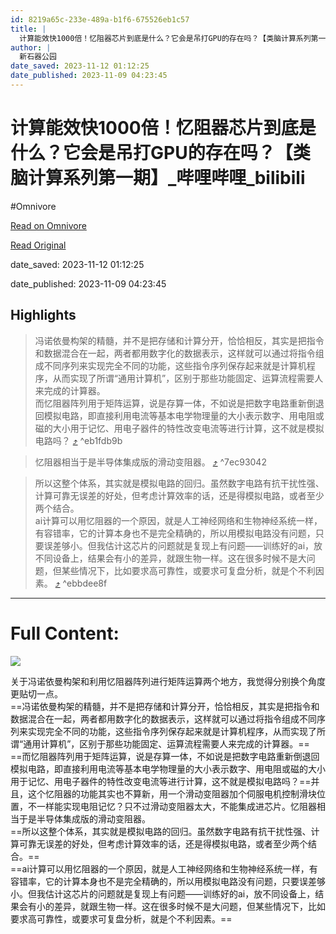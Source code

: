```yaml
---
id: 8219a65c-233e-489a-b1f6-675526eb1c57
title: |
  计算能效快1000倍！忆阻器芯片到底是什么？它会是吊打GPU的存在吗？【类脑计算系列第一期】_哔哩哔哩_bilibili
author: |
  新石器公园
date_saved: 2023-11-12 01:12:25
date_published: 2023-11-09 04:23:45
---
```


# 计算能效快1000倍！忆阻器芯片到底是什么？它会是吊打GPU的存在吗？【类脑计算系列第一期】_哔哩哔哩_bilibili
#Omnivore

[Read on Omnivore](https://omnivore.app/me/1000-gpu-bilibili-18bc228f1ec)

[Read Original](https://www.bilibili.com/video/BV1nN411g7HC/?vd_source=4b9236bc35f06232dec347663e3069a6)

date_saved: 2023-11-12 01:12:25

date_published: 2023-11-09 04:23:45

## Highlights

> 冯诺依曼构架的精髓，并不是把存储和计算分开，恰恰相反，其实是把指令和数据混合在一起，两者都用数字化的数据表示，这样就可以通过将指令组成不同序列来实现完全不同的功能，这些指令序列保存起来就是计算机程序，从而实现了所谓“通用计算机”，区别于那些功能固定、运算流程需要人来完成的计算器。  
> 而忆阻器阵列用于矩阵运算，说是存算一体，不如说是把数字电路重新倒退回模拟电路，即直接利用电流等基本电学物理量的大小表示数字、用电阻或磁的大小用于记忆、用电子器件的特性改变电流等进行计算，这不就是模拟电路吗？ [⤴️](https://omnivore.app/me/1000-gpu-bilibili-18bc228f1ec#eb1fdb9b-e5f4-4492-98aa-eab8394177c7)  ^eb1fdb9b

> 忆阻器相当于是半导体集成版的滑动变阻器。 [⤴️](https://omnivore.app/me/1000-gpu-bilibili-18bc228f1ec#7ec93042-0a34-4112-8985-d66b16875ea2)  ^7ec93042

> 所以这整个体系，其实就是模拟电路的回归。虽然数字电路有抗干扰性强、计算可靠无误差的好处，但考虑计算效率的话，还是得模拟电路，或者至少两个结合。  
> ai计算可以用忆阻器的一个原因，就是人工神经网络和生物神经系统一样，有容错率，它的计算本身也不是完全精确的，所以用模拟电路没有问题，只要误差够小。但我估计这芯片的问题就是复现上有问题——训练好的ai，放不同设备上，结果会有小的差异，就跟生物一样。这在很多时候不是大问题，但某些情况下，比如要求高可靠性，或要求可复盘分析，就是个不利因素。 [⤴️](https://omnivore.app/me/1000-gpu-bilibili-18bc228f1ec#ebbdee8f-8805-48d6-98ca-c8998f4fad5c)  ^ebbdee8f


--- 

# Full Content: 

![](https://proxy-prod.omnivore-image-cache.app/0x0,sxDzR4Jv6akvUX2uuzi2YJ_hLNi7xuC-bF7m8LVbKFms/https://i0.hdslb.com/bfs/face/06a07dad46ecb426e26e3340b3ae4e6f308066ea.jpg@160w_160h_1c_1s_!web-avatar-comment.avif) 

关于冯诺依曼构架和利用忆阻器阵列进行矩阵运算两个地方，我觉得分别换个角度更贴切一点。  
==冯诺依曼构架的精髓，并不是把存储和计算分开，恰恰相反，其实是把指令和数据混合在一起，两者都用数字化的数据表示，这样就可以通过将指令组成不同序列来实现完全不同的功能，这些指令序列保存起来就是计算机程序，从而实现了所谓“通用计算机”，区别于那些功能固定、运算流程需要人来完成的计算器。==  
==而忆阻器阵列用于矩阵运算，说是存算一体，不如说是把数字电路重新倒退回模拟电路，即直接利用电流等基本电学物理量的大小表示数字、用电阻或磁的大小用于记忆、用电子器件的特性改变电流等进行计算，这不就是模拟电路吗？==并且，这个忆阻器的功能其实也不算新，用一个滑动变阻器加个伺服电机控制滑块位置，不一样能实现电阻记忆？只不过滑动变阻器太大，不能集成进芯片。忆阻器相当于是半导体集成版的滑动变阻器。  
==所以这整个体系，其实就是模拟电路的回归。虽然数字电路有抗干扰性强、计算可靠无误差的好处，但考虑计算效率的话，还是得模拟电路，或者至少两个结合。==  
==ai计算可以用忆阻器的一个原因，就是人工神经网络和生物神经系统一样，有容错率，它的计算本身也不是完全精确的，所以用模拟电路没有问题，只要误差够小。但我估计这芯片的问题就是复现上有问题——训练好的ai，放不同设备上，结果会有小的差异，就跟生物一样。这在很多时候不是大问题，但某些情况下，比如要求高可靠性，或要求可复盘分析，就是个不利因素。==

